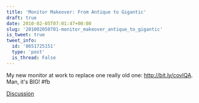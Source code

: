 ```yaml
---
title: 'Monitor Makeover: From Antique to Gigantic'
draft: true
date: 2010-02-05T07:01:47+00:00
slug: '201002050701-monitor_makeover_antique_to_gigantic'
is_tweet: true
tweet_info:
  id: '8651725151'
  type: 'post'
  is_thread: False
---
```




My new monitor at work to replace one really old one: http://bit.ly/covlQA. Man, it's BIG! #fb

[Discussion](https://x.com/sytelus/status/8651725151)
